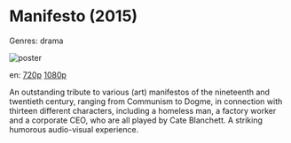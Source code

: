 # Manifesto (2015)

Genres: drama

![poster](http://image.tmdb.org/t/p/w500/v28hwu0wOhzPfhKfhnI7vZkRDxi.jpg)

en:
  [720p](magnet:?xt=urn:btih:FF28F12FBFC227CC49B0BFF8DDB1C66E4B0F073B&tr=udp://glotorrents.pw:6969/announce&tr=udp://tracker.opentrackr.org:1337/announce&tr=udp://torrent.gresille.org:80/announce&tr=udp://tracker.openbittorrent.com:80&tr=udp://tracker.coppersurfer.tk:6969&tr=udp://tracker.leechers-paradise.org:6969&tr=udp://p4p.arenabg.ch:1337&tr=udp://tracker.internetwarriors.net:1337)
  [1080p](magnet:?xt=urn:btih:8A7B21CBA6B66E7829AC68DB5A222ACF5A2A880A&tr=udp://glotorrents.pw:6969/announce&tr=udp://tracker.opentrackr.org:1337/announce&tr=udp://torrent.gresille.org:80/announce&tr=udp://tracker.openbittorrent.com:80&tr=udp://tracker.coppersurfer.tk:6969&tr=udp://tracker.leechers-paradise.org:6969&tr=udp://p4p.arenabg.ch:1337&tr=udp://tracker.internetwarriors.net:1337)
  


An outstanding tribute to various (art) manifestos of the nineteenth and twentieth century, ranging from Communism to Dogme, in connection with thirteen different characters, including a homeless man, a factory worker and a corporate CEO, who are all played by Cate Blanchett. A striking humorous audio-visual experience.